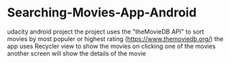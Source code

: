 # Searching-Movies-App-Android
udacity android project 
the project uses the "theMovieDB API" to sort movies by most populer or highest rating  (https://www.themoviedb.org/)
the app uses Recycler view to show the movies 
on clicking one of the movies another screen will show the details of the movie
